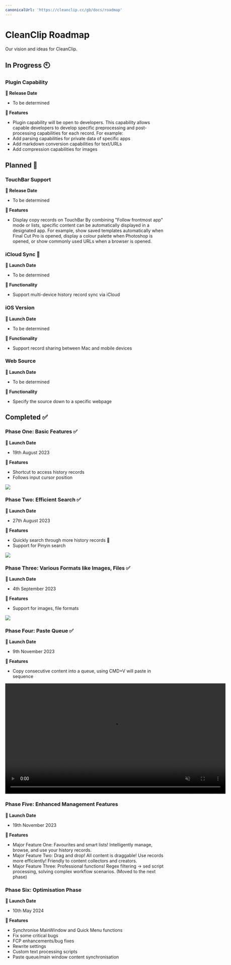 ```yaml
---
canonicalUrl: 'https://cleanclip.cc/gb/docs/roadmap'
---
```


# CleanClip Roadmap
Our vision and ideas for CleanClip.

## In Progress 🕙
### Plugin Capability
**📅 Release Date**
- To be determined

**🔧 Features**
- Plugin capability will be open to developers.
This capability allows capable developers to develop specific preprocessing and post-processing capabilities for each record.
For example:
- Add parsing capabilities for private data of specific apps
- Add markdown conversion capabilities for text/URLs
- Add compression capabilities for images

## Planned 📅

### TouchBar Support
**📅 Release Date**
- To be determined

**🔧 Features**
- Display copy records on TouchBar
By combining "Follow frontmost app" mode or lists, specific content can be automatically displayed in a designated app. For example, show saved templates automatically when Final Cut Pro is opened, display a colour palette when Photoshop is opened, or show commonly used URLs when a browser is opened.

### iCloud Sync 📅
**📅 Launch Date**
- To be determined

**🔧 Functionality**
- Support multi-device history record sync via iCloud

### iOS Version
**📅 Launch Date**
- To be determined

**🔧 Functionality**
- Support record sharing between Mac and mobile devices

### Web Source
**📅 Launch Date**
- To be determined

**🔧 Functionality**
- Specify the source down to a specific webpage

## Completed ✅
### Phase One: Basic Features ✅

**📅 Launch Date**
- 19th August 2023

**🔧 Features**
- Shortcut to access history records
- Follows input cursor position

![](/images/roadmap/snap1.png)

### Phase Two: Efficient Search ✅

**📅 Launch Date**
- 27th August 2023

**🔧 Features**
- Quickly search through more history records 📝
- Support for Pinyin search

![](/images/roadmap/snap2.png)

### Phase Three: Various Formats like Images, Files ✅
**📅 Launch Date**
- 4th September 2023

**🔧 Features**
- Support for images, file formats

![](/images/roadmap/phase3.webp)

### Phase Four: Paste Queue ✅
**📅 Launch Date**
- 9th November 2023

**🔧 Features**
- Copy consecutive content into a queue, using CMD+V will paste in sequence

<video autoplay muted loop width=700>
    <source src="/videos/pastestack265.mp4" type="video/mp4">
    <iframe width="700" src="/videos/search.mp4" scrolling="no" border="0" frameborder="0" allow="autoplay; encrypted-media" allowfullscreen></iframe>
</video>


### Phase Five: Enhanced Management Features
**📅 Launch Date**
- 19th November 2023

**🔧 Features**
- Major Feature One: Favourites and smart lists! Intelligently manage, browse, and use your history records.
- Major Feature Two: Drag and drop! All content is draggable! Use records more efficiently! Friendly to content collectors and creators.
- Major Feature Three: Professional functions! Regex filtering → sed script processing, solving complex workflow scenarios. (Moved to the next phase)

### Phase Six: Optimisation Phase
**📅 Launch Date**
- 10th May 2024

**🔧 Features**
- Synchronise MainWindow and Quick Menu functions
- Fix some critical bugs
- FCP enhancements/bug fixes
- Rewrite settings
- Custom text processing scripts
- Paste queue/main window content synchronisation